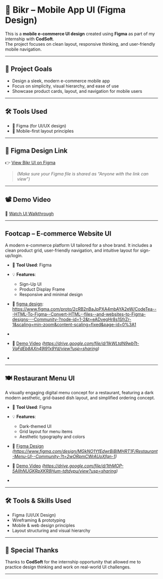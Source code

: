 # 📱 Bikr – Mobile App UI (Figma Design)

This is a **mobile e-commerce UI design** created using **Figma** as part of my internship with **CodSoft**.  
The project focuses on clean layout, responsive thinking, and user-friendly mobile navigation.

---

## 🎯 Project Goals

- Design a sleek, modern e-commerce mobile app
- Focus on simplicity, visual hierarchy, and ease of use
- Showcase product cards, layout, and navigation for mobile users

---

## 🛠️ Tools Used

- 🎨 Figma (for UI/UX design)
- 📱 Mobile-first layout principles

---

## 🔗 Figma Design Link

👉 [View Bikr UI on Figma](https://www.figma.com/design/dKnJO9HJpcN28I6MXsbRBe/Mobile-App-sign-in---Sign-up-page--Community-?node-id=0-1&t=OjGirv73YeEisSyD-1)

> *(Make sure your Figma file is shared as “Anyone with the link can view”)*

---

## 📽️ Demo Video

🎥 [Watch UI Walkthrough](https://drive.google.com/file/d/1LLTdRjm2-7HcbtFO_jSVX1xjuhIJO2PR/view?usp=sharing)

---
## Footcap – E-commerce Website UI

A modern e-commerce platform UI tailored for a shoe brand. It includes a clean product grid, user-friendly navigation, and intuitive layout for sign-up/login.

- 🎨 **Tool Used**: Figma
- 💡 **Features**:
  - Sign-Up UI
  - Product Display Frame
  - Responsive and minimal design

- 🔗 [figma design](#): https://www.figma.com/proto/2cRB2nBaJpPXA4mbAYA2eW/CodeTea---HTML-To-Figma--Convert-HTML--files--and-websites-to-Figma-designs---Community-?node-id=1-2&t=eADvegHr8s1SfrZr-1&scaling=min-zoom&content-scaling=fixed&page-id=0%3A1


- 
- 🎥 [Demo Video](#) *(https://drive.google.com/file/d/1IkWLtdN9wbTt-VqFdEb8AXn49l91x9Yd/view?usp=sharing)*  
- 

---

## 🍽️ Restaurant Menu UI

A visually engaging digital menu concept for a restaurant, featuring a dark modern aesthetic, grid-based dish layout, and simplified ordering concept.

- 🎨 **Tool Used**: Figma
- 💡 **Features**:
  - Dark-themed UI
  - Grid layout for menu items
  - Aesthetic typography and colors

- 🔗 [Figma Design](#) *(https://www.figma.com/design/MGkNO1YfEdwrBiBIMHRT1F/Restaurant-Menu-UI--Community-?t=2wORpmCWrAUoXfqn-1)*
- 🎥 [Demo Video](#) *(https://drive.google.com/file/d/1thMOP-5AIIhNUGKRpXKR8Hum-tdtdypu/view?usp=sharing)*  
- 

---

## 🛠️ Tools & Skills Used

- Figma (UI/UX Design)
- Wireframing & prototyping
- Mobile & web design principles
- Layout structuring and visual hierarchy

---

## 🙏 Special Thanks

Thanks to **CodSoft** for the internship opportunity that allowed me to practice design thinking and work on real-world UI challenges.

---





